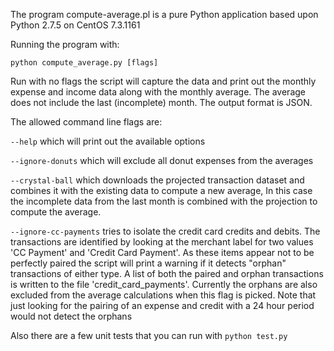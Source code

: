 
The program compute-average.pl is a pure Python application based upon 
Python 2.7.5 on CentOS 7.3.1161

Running the program with:

`python compute_average.py [flags]`


Run with no flags the script will capture the data and print out the monthly
expense and income data along with the monthly average. The average does
not include the last (incomplete) month. The output format is JSON.


The allowed command line flags are:

`--help` which will print out the available options

`--ignore-donuts` which will exclude all donut expenses from the averages

`--crystal-ball` which downloads the projected transaction dataset and
       combines it with the existing data to compute a new average, In this
       case the incomplete data from the last month is combined with the
       projection to compute the average.

`--ignore-cc-payments` tries to isolate the credit card credits and debits.
       The transactions are identified by looking at the merchant label for two
       values 'CC Payment' and 'Credit Card Payment'. As these items appear not
       to be perfectly paired the script will print a warning if it detects 
       "orphan" transactions of either type. A list of both the paired and
       orphan transactions is written to the file 'credit_card_payments'.
       Currently the orphans are also excluded from the average calculations
       when this flag is picked. Note that just looking for the pairing of an
       expense and credit with a 24 hour period would not detect the orphans


Also there are a few unit tests that you can run with `python test.py`

